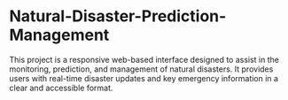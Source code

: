 # Natural-Disaster-Prediction-Management
This project is a responsive web-based interface designed to assist in the monitoring, prediction, and management of natural disasters. It provides users with real-time disaster updates and key emergency information in a clear and accessible format.
